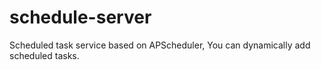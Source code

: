 # schedule-server

Scheduled task service based on APScheduler, You can dynamically add scheduled tasks.
